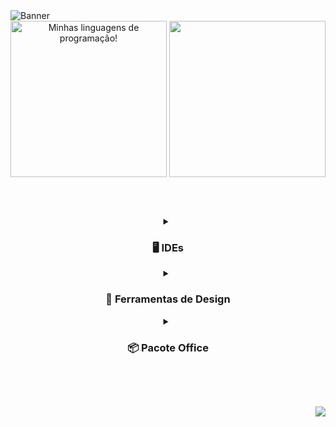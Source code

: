 <img alt="Banner" align="center" src="https://user-images.githubusercontent.com/102625628/185766489-0271e33f-e445-46dd-8739-248a48f89bfc.gif"/>

<div align="center">

<img height="250em" align="left" alt="Minhas linguagens de programação!" src="https://github-readme-stats.vercel.app/api/top-langs/?username=Pedroo-Nietoo&theme=dracula&custom_title=Minhas%20linguagens!&title_color=FFFFFF&text__color=FFFFFF&bg_color=DEG,3172C8,3172C8,646DC0&border_color=22272E&border_radius=10%&locale=pt-br&layout=compact&langs_count=8"/>

<img height="250" src="https://user-images.githubusercontent.com/102625628/180663992-f064d156-c2e7-4f38-a35c-aa2d5697a763.png"/>
</div>



<br> <br>



<div habilidades align="center">
<details>
  <summary><h3> 🖥 IDEs </h3></summary> 
    <a href="https://netbeans.apache.org/">
    <img height="30em" alt="NetBeans" src="https://img.shields.io/badge/NetBeans-22272E?style=for-the-badge&logo=apache%20netbeans%20IDE&logoColor=1B6AC6/"></a>
    <a href="https://code.visualstudio.com/">
    <img height="30em" alt="Visual Studio Code" src="https://img.shields.io/badge/Visual%20Studio%20Code-22272E.svg?style=for-the-badge&logo=visual-studio-code&logoColor=0078D7"/></a>
    <a href="https://www.arduino.cc/">
    <img height="30em" alt="Arduino" src="https://img.shields.io/badge/Arduino-22272E?style=for-the-badge&logo=arduino&logoColor=00979D"/></a>
</details>

<details>
  <summary><h3> 🌺 Ferramentas de Design </h3></summary>
    <a href="https://www.figma.com/">
    <img height="30em" alt="Figma" src="https://img.shields.io/badge/figma-22272E.svg?style=for-the-badge&logo=figma&logoColor=23F24E1E"/></a>
    <a href="https://www.canva.com/">
    <img height="30em" alt="Canva" src="https://img.shields.io/badge/Canva-22272E.svg?style=for-the-badge&logo=Canva&logoColor=2300C4CC"/></a>
</details>

<details>
  <summary><h3> 📦 Pacote Office </h3></summary>
    <a href="https://www.office.com/">
    <img height="30em" alt="PowerPoint" src="https://img.shields.io/badge/PowerPoint-22272E?style=for-the-badge&logo=microsoft-powerpoint&logoColor=B7472A"/></a>
    <a href="https://www.office.com/">
    <img height="30em" alt="Excel" src="https://img.shields.io/badge/Excel-22272E?style=for-the-badge&logo=microsoft-excel&logoColor=217346"/></a>
    <a href="https://www.office.com/">
    <img height="30em" alt="Word" src="https://img.shields.io/badge/Word-22272E?style=for-the-badge&logo=microsoft-word&logoColor=2B579A"/></a>
</details>
</div> 



<br> <br>



<div repositórios align="right">
<a href="https://github.com/Pedroo-Nietoo/Portfolio-SENAI">
<img src="https://github-readme-stats.vercel.app/api/pin/?username=Pedroo-Nietoo&repo=Portfolio-SENAI&theme=dracula&title_color=FFFFFF&text__color=FFFFFF&icon_color=FFFFFF&bg_color=DEG,3172C8,22272E&border_color=22272E&border_radius=10%">
</a> 
</div>
